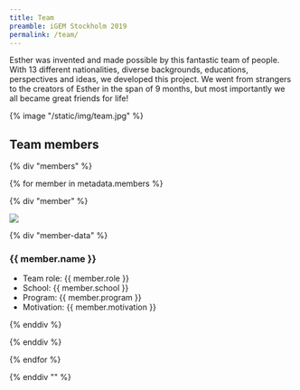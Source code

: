 ```yaml
---
title: Team
preamble: iGEM Stockholm 2019
permalink: /team/
---
```


[](https://www.notion.so/8f6262d406b04820aae6a788f03714d8#055894d39e624801a1eb8384a22314e0)

Esther was invented and made possible by this fantastic team of people. With 13 different nationalities, diverse backgrounds, educations, perspectives and ideas, we developed this project. We went from strangers to the creators of Esther in the span of 9 months, but most importantly we all became great friends for life!

{% image "/static/img/team.jpg"  %}

## Team members

{% div "members" %}

{% for member in metadata.members %}

{% div "member" %}

![]({{member.image}})

{% div "member-data" %}

### {{ member.name }}

-   Team role: {{ member.role }}
-   School: {{ member.school }}
-   Program: {{ member.program }}
-   Motivation: {{ member.motivation }}

{% enddiv %}

{% enddiv %}

{% endfor %}

{% enddiv "" %}
